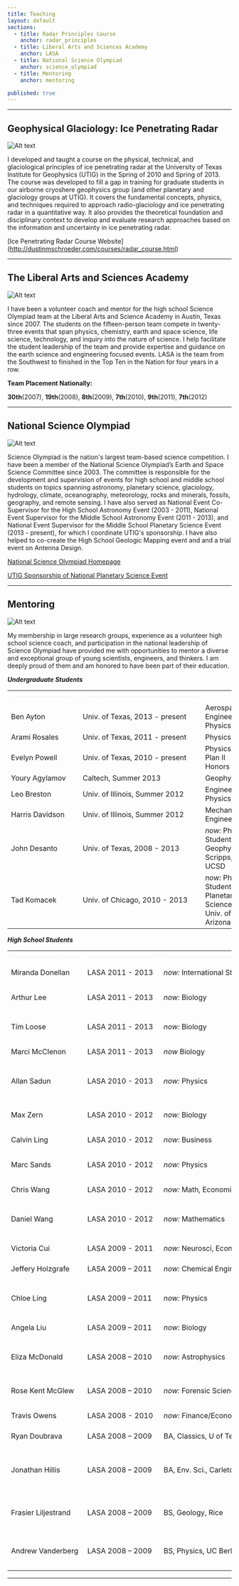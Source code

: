 ```yaml
---
title: Teaching
layout: default
sections: 
  - title: Radar Principles Course
    anchor: radar_principles
  - title: Liberal Arts and Sciences Academy
    anchor: LASA
  - title: National Science Olympiad
    anchor: science_olympiad
  - title: Mentoring
    anchor: mentoring

published: true
---
```


---

<a name="radar_principles"> </a>

## Geophysical Glaciology: Ice Penetrating Radar 
![Alt text](/images/antenna.jpg)

I developed and taught a course on the physical, technical, and glaciological principles of ice penetrating radar at the University of Texas Institute for Geophysics (UTIG) in the Spring of 2010 and Spring of 2013. The course was developed to fill a gap in training for graduate students in our airborne cryoshere geophysics group (and other planetary and glaciology groups at UTIG). It covers the fundamental concepts, physics, and techniques required to approach radio-glaciology and ice penetrating radar in a quantitative way. It also provides the theoretical foundation and disciplinary context to develop and evaluate research approaches based on the information and uncertainty in ice penetrating radar.

[Ice Penetrating Radar Course Website] (http://dustinmschroeder.com/courses/radar_course.html)

---

<a name="LASA"></a>

## The Liberal Arts and Sciences Academy 

![Alt text](/images/lasa.jpg)

I have been a volunteer coach and mentor for the high school Science Olympiad team at the Liberal Arts and Science Academy in Austin, Texas since 2007. The students on the fifteen-person team compete in twenty-three events that span physics, chemistry, earth and space science, life science, technology, and inquiry into the nature of science. I help facilitate the student leadership of the team and provide expertise and guidance on the earth science and engineering focused events. LASA is the team from the Southwest to finished in the Top Ten in the Nation for four years in a row.

**Team Placement Nationally:** 

**30th**(2007), **19th**(2008), **8th**(2009), **7th**(2010), **9th**(2011), **7th**(2012) 

---

<a name="science_olympiad"></a>

## National Science Olympiad

![Alt text](/images/national_medals.jpg)

Science Olympiad is the nation's largest team-based science competition.  I have been a member of the National Science Olympiad’s Earth and Space Science Committee since 2003.  The committee is responsible for the development and supervision of events for high school and middle school students on topics spanning astronomy, planetary science, glaciology, hydrology, climate, oceanography, meteorology, rocks and minerals, fossils, geography, and remote sensing.  I have also served as National Event Co-Supervisor for the High School Astronomy Event (2003 - 2011), National Event Supervisor for the Middle School Astronomy Event (2011 - 2013), and National Event Supervisor for the Middle School Planetary Science Event (2013 - present), for which I coordinate UTIG's sponsorship. I have also helped to co-create the High School Geologic Mapping event and and a trial event on Antenna Design.

[National Science Olympiad Homepage](http:\\www.soinc.org)

[UTIG Sponsorship of National Planetary Science Event](http://www.ig.utexas.edu/research/planetary/outreach/)

---

<a name="mentoring"></a>

## Mentoring 

![Alt text](/images/mentoring.jpg)

<font color="#f0f0f0"> </font> 

My membership in large research groups, experience as a volunteer high school science coach, and participation in the national leadership of Science Olympiad have provided me with opportunities to mentor a diverse and exceptional group of young scientists, engineers, and thinkers. I am deeply proud of them and am honored to have been part of their education.

***Undergraduate Students***

| | | |
| --- | --- | --- |
|  <font color="#f0f0f0">~~~~~~~~~~~~~~</font> | <font color="#f0f0f0">~~~~~~~~~~~~~~~~~~~~~~~~~</font> | <font color="#f0f0f0"> </font> |
| Ben Ayton | Univ. of Texas, 2013 - present | Aerospace Engineering, Physics|
| Arami Rosales | Univ. of Texas, 2011 - present | Physics |
| Evelyn Powell | Univ. of Texas, 2010 - present | Physics, Plan II Honors |
| Youry Agylamov | Caltech, Summer 2013 | Geophysics |
| Leo Breston | Univ. of Illinois, Summer 2012 | Engineering Physics |
| Harris Davidson | Univ. of Illinois, Summer 2012  | Mechanical Engineering |
| John Desanto | Univ. of Texas, 2008 - 2013 | *now:* PhD Student, Geophysics, Scripps, UCSD |
| Tad Komacek | Univ. of Chicago, 2010 - 2013 | *now:* PhD Student, Planetary Science, Univ. of Arizona LPL|

<font color="#f0f0f0"> </font> 

***High School Students***

| | | | |
| --- | --- | --- | --- |
|  <font color="#f0f0f0">~~~~~~~~~~~~~~~</font> | <font color="#f0f0f0">~~~~~~~~~~~~~~~</font> | <font color="#f0f0f0">~~~~~~~~~~~~~~~~~~~~~</font> | <font color="#f0f0f0"> </font> |
| Miranda Donellan | LASA 2011 - 2013 | *now:* International Studies |*at:* Cornell College |
| Arthur Lee | LASA 2011 - 2013 | *now:* Biology |*at:* The University of Texas, Austin |
| Tim Loose | LASA 2011 - 2013 |  *now:* Biology |*at:* The University of Texas, Austin|
| Marci McClenon | LASA 2011 - 2013 | *now* Biology | *at:* Beloit College
| Allan Sadun | LASA 2010 - 2013 |  *now:* Physics |*at:* Massachusetts Institute of Technology|
| Max Zern | LASA 2010 - 2012 |  *now:* Biology |*at:* Washington University in St. Louis|
| Calvin Ling | LASA 2010 - 2012 | *now:* Business |*at:* Stanford University |
| Marc Sands | LASA 2010 - 2012 | *now:* Physics |*at:* The University of Chicago |
| Chris Wang | LASA 2010 - 2012 | *now:* Math, Economics |*at:* Columbia University |
| Daniel Wang | LASA 2010 - 2012 | *now:* Mathematics |*at:* Massachusetts Institute of Technology |
| Victoria Cui | LASA 2009 - 2011 | *now:* Neurosci, Econ |*at:* Columbia University|
| Jeffery Holzgrafe | LASA 2009 – 2011 | *now:* Chemical Engineering |*at:* Olin College |
| Chloe Ling | LASA 2009 – 2011 | *now:* Physics |*at:* The California Institute of Technology |
| Angela Liu | LASA 2009 – 2011 | *now:* Biology | *at:* Yale University |
| Eliza McDonald | LASA 2008 – 2010 | *now:* Astrophysics |*at:* The University of California, Berkeley |
| Rose Kent McGlew | LASA 2008 – 2010 | *now:* Forensic Science |*at:* The University of Oregon |
|Travis Owens| LASA 2008 - 2010| *now:* Finance/Economics| *at:* New York University|
| Ryan Doubrava | LASA 2008 – 2009 | BA, Classics, U of Texas | *now:* Assistant Winemaker|
| Jonathan Hillis | LASA 2008 – 2009 | BA, Env. Sci., Carleton| *now:* Management Development, McMaster-Carr|
| Frasier Liljestrand | LASA 2008 – 2009 | BS, Geology, Rice |*now:* PhD Student, Geochemistry, Harvard |
| Andrew Vanderberg | LASA 2008 – 2009 |  BS, Physics, UC Berkeley |*now:* PhD Student, Astronomy, Harvard |

---
